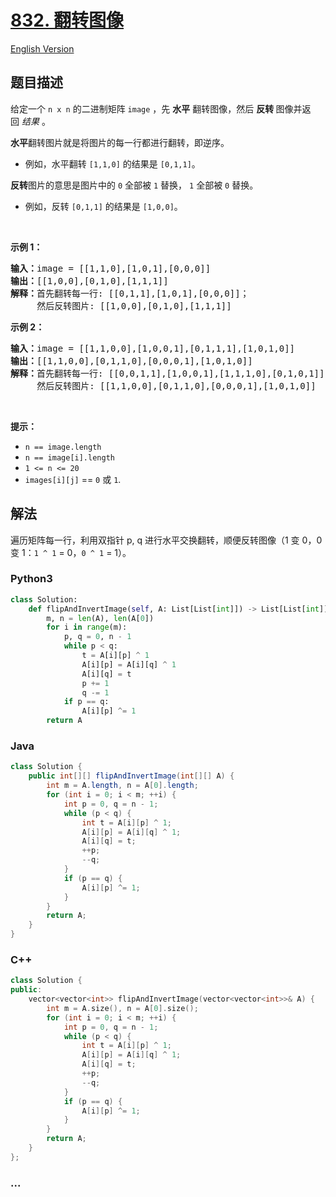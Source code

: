 # [832. 翻转图像](https://leetcode.cn/problems/flipping-an-image)

[English Version](/solution/0800-0899/0832.Flipping%20an%20Image/README_EN.md)

## 题目描述

<!-- 这里写题目描述 -->

<p>给定一个<meta charset="UTF-8" />&nbsp;<code>n x n</code>&nbsp;的二进制矩阵&nbsp;<code>image</code>&nbsp;，先 <strong>水平</strong> 翻转图像，然后&nbsp;<strong>反转&nbsp;</strong>图像并返回&nbsp;<em>结果</em>&nbsp;。</p>

<p><strong>水平</strong>翻转图片就是将图片的每一行都进行翻转，即逆序。</p>

<ul>
	<li>例如，水平翻转&nbsp;<code>[1,1,0]</code>&nbsp;的结果是&nbsp;<code>[0,1,1]</code>。</li>
</ul>

<p><strong>反转</strong>图片的意思是图片中的&nbsp;<code>0</code>&nbsp;全部被&nbsp;<code>1</code>&nbsp;替换，&nbsp;<code>1</code>&nbsp;全部被&nbsp;<code>0</code>&nbsp;替换。</p>

<ul>
	<li>例如，反转&nbsp;<code>[0,1,1]</code>&nbsp;的结果是&nbsp;<code>[1,0,0]</code>。</li>
</ul>

<p>&nbsp;</p>

<p><strong>示例 1：</strong></p>

<pre>
<strong>输入：</strong>image = [[1,1,0],[1,0,1],[0,0,0]]
<strong>输出：</strong>[[1,0,0],[0,1,0],[1,1,1]]
<strong>解释：</strong>首先翻转每一行: [[0,1,1],[1,0,1],[0,0,0]]；
     然后反转图片: [[1,0,0],[0,1,0],[1,1,1]]
</pre>

<p><strong>示例 2：</strong></p>

<pre>
<strong>输入：</strong>image = [[1,1,0,0],[1,0,0,1],[0,1,1,1],[1,0,1,0]]
<strong>输出：</strong>[[1,1,0,0],[0,1,1,0],[0,0,0,1],[1,0,1,0]]
<strong>解释：</strong>首先翻转每一行: [[0,0,1,1],[1,0,0,1],[1,1,1,0],[0,1,0,1]]；
     然后反转图片: [[1,1,0,0],[0,1,1,0],[0,0,0,1],[1,0,1,0]]
</pre>

<p>&nbsp;</p>

<p><strong>提示：</strong></p>

<p><meta charset="UTF-8" /></p>

<ul>
	<li><code>n == image.length</code></li>
	<li><code>n == image[i].length</code></li>
	<li><code>1 &lt;= n &lt;= 20</code></li>
	<li><code>images[i][j]</code>&nbsp;==&nbsp;<code>0</code>&nbsp;或&nbsp;<code>1</code>.</li>
</ul>

## 解法

<!-- 这里可写通用的实现逻辑 -->

遍历矩阵每一行，利用双指针 p, q 进行水平交换翻转，顺便反转图像（1 变 0，0 变 1：`1 ^ 1` = 0，`0 ^ 1` = 1）。

<!-- tabs:start -->

### **Python3**

<!-- 这里可写当前语言的特殊实现逻辑 -->

```python
class Solution:
    def flipAndInvertImage(self, A: List[List[int]]) -> List[List[int]]:
        m, n = len(A), len(A[0])
        for i in range(m):
            p, q = 0, n - 1
            while p < q:
                t = A[i][p] ^ 1
                A[i][p] = A[i][q] ^ 1
                A[i][q] = t
                p += 1
                q -= 1
            if p == q:
                A[i][p] ^= 1
        return A
```

### **Java**

<!-- 这里可写当前语言的特殊实现逻辑 -->

```java
class Solution {
    public int[][] flipAndInvertImage(int[][] A) {
        int m = A.length, n = A[0].length;
        for (int i = 0; i < m; ++i) {
            int p = 0, q = n - 1;
            while (p < q) {
                int t = A[i][p] ^ 1;
                A[i][p] = A[i][q] ^ 1;
                A[i][q] = t;
                ++p;
                --q;
            }
            if (p == q) {
                A[i][p] ^= 1;
            }
        }
        return A;
    }
}
```

### **C++**

```cpp
class Solution {
public:
    vector<vector<int>> flipAndInvertImage(vector<vector<int>>& A) {
        int m = A.size(), n = A[0].size();
        for (int i = 0; i < m; ++i) {
            int p = 0, q = n - 1;
            while (p < q) {
                int t = A[i][p] ^ 1;
                A[i][p] = A[i][q] ^ 1;
                A[i][q] = t;
                ++p;
                --q;
            }
            if (p == q) {
                A[i][p] ^= 1;
            }
        }
        return A;
    }
};
```

### **...**

```

```

<!-- tabs:end -->
